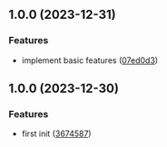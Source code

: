 ## 1.0.0 (2023-12-31)


### Features

* implement basic features ([07ed0d3](https://github.com/kainstar/vite-plugin-vue-shadow-style/commit/07ed0d3509d48de416adca50e0a400b67af4f4ca))

## 1.0.0 (2023-12-30)


### Features

* first init ([3674587](https://github.com/kainstar/unplugin-vue-shadow-style/commit/36745877e3918c0cb9d1a0a3adb28ddc8a63f69e))
